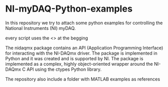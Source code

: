 # NI-myDAQ-Python-examples

In this repository we try to attach some python examples for controlling the National Instruments (NI) myDAQ.

every script uses the <<import nidaqmx.system>> at the begging 

The nidaqmx package contains an API (Application Programming Interface) for interacting with the NI-DAQmx driver. 
The package is implemented in Python and it was created and is supported by NI. 
The package is implemented as a complex, highly object-oriented wrapper around the NI-DAQmx C API using the ctypes Python library.

The repository also include a folder with MATLAB examples as references